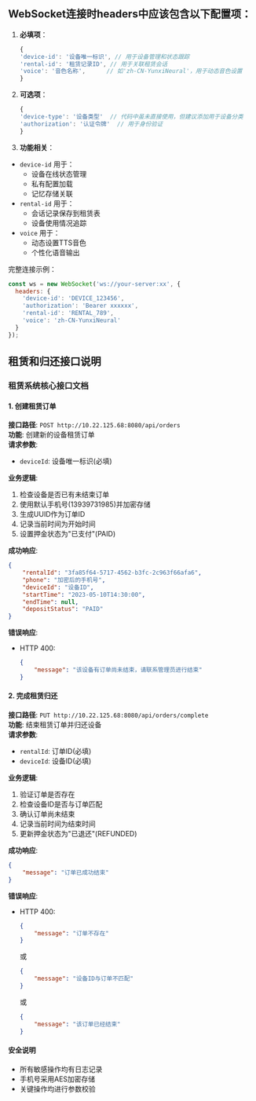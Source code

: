 ## WebSocket连接时headers中应该包含以下配置项：

1. **必填项**：
   
   ```javascript
   {
   'device-id': '设备唯一标识', // 用于设备管理和状态跟踪
   'rental-id': '租赁记录ID', // 用于关联租赁会话
   'voice': '音色名称',      // 如'zh-CN-YunxiNeural'，用于动态音色设置
   }
   ```

2. **可选项**：
   
   ```javascript
   {
   'device-type': '设备类型'  // 代码中虽未直接使用，但建议添加用于设备分类
   'authorization': '认证令牌'  // 用于身份验证
   }
   ```

3. **功能相关**：
- `device-id` 用于：
  - 设备在线状态管理
  - 私有配置加载
  - 记忆存储关联
- `rental-id` 用于：
  - 会话记录保存到租赁表
  - 设备使用情况追踪
- `voice` 用于：
  - 动态设置TTS音色
  - 个性化语音输出

完整连接示例：

```javascript
const ws = new WebSocket('ws://your-server:xx', {
  headers: {
    'device-id': 'DEVICE_123456',
    'authorization': 'Bearer xxxxxx',
    'rental-id': 'RENTAL_789',
    'voice': 'zh-CN-YunxiNeural'
  }
});
```

## 租赁和归还接口说明

### 租赁系统核心接口文档

#### 1. 创建租赁订单

**接口路径**: `POST http://10.22.125.68:8080/api/orders`  
**功能**: 创建新的设备租赁订单  
**请求参数**:

- `deviceId`: 设备唯一标识(必填)

**业务逻辑**:

1. 检查设备是否已有未结束订单
2. 使用默认手机号(13939731985)并加密存储
3. 生成UUID作为订单ID
4. 记录当前时间为开始时间
5. 设置押金状态为"已支付"(PAID)

**成功响应**:

```json
{
    "rentalId": "3fa85f64-5717-4562-b3fc-2c963f66afa6",
    "phone": "加密后的手机号",
    "deviceId": "设备ID",
    "startTime": "2023-05-10T14:30:00",
    "endTime": null,
    "depositStatus": "PAID"
}
```

**错误响应**:

- HTTP 400: 
  
  ```json
  {
      "message": "该设备有订单尚未结束，请联系管理员进行结束"
  }
  ```

#### 2. 完成租赁归还

**接口路径**: `PUT http://10.22.125.68:8080/api/orders/complete`  
**功能**: 结束租赁订单并归还设备  
**请求参数**:

- `rentalId`: 订单ID(必填)
- `deviceId`: 设备ID(必填)

**业务逻辑**:

1. 验证订单是否存在
2. 检查设备ID是否与订单匹配
3. 确认订单尚未结束
4. 记录当前时间为结束时间
5. 更新押金状态为"已退还"(REFUNDED)

**成功响应**:

```json
{
    "message": "订单已成功结束"
}
```

**错误响应**:

- HTTP 400:
  
  ```json
  {
      "message": "订单不存在"
  }
  ```
  
  或
  
  ```json
  {
      "message": "设备ID与订单不匹配"
  }
  ```
  
  或
  
  ```json
  {
      "message": "该订单已经结束"
  }
  ```

#### 安全说明

- 所有敏感操作均有日志记录
- 手机号采用AES加密存储
- 关键操作均进行参数校验
